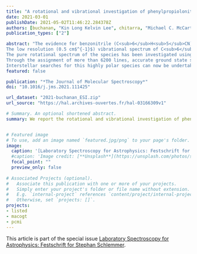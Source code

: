 ```yaml
---
title: "A rotational and vibrational investigation of phenylpropiolonitrile (C$_6$H$_5$C$_3$N)"
date: 2021-03-01
publishDate: 2021-05-02T11:46:22.284378Z
authors: [buchanan, "Kin Long Kelvin Lee", chitarra, "Michael C. McCarthy", pirali, martin-drumel]
publication_types: ["2"]

abstract: "The evidence for benzonitrile (C<sub>6</sub>H<sub>5</sub>CN) in the starless cloud core TMC--1 makes high-resolution studies of other aromatic nitriles and their ring-chain derivatives especially timely.  One such species is phenylpropiolonitrile (3-phenyl-2-propynenitrile, C<sub>6</sub>H<sub>5</sub>C<sub>3</sub>N), whose  spectroscopic characterization is reported here for the first time.
The low resolution (0.5 cm$^{-1}$) vibrational spectrum of C<sub>6</sub>H<sub>5</sub>C<sub>3</sub>N has been recorded at far- and mid-infrared wavelengths (50--3500 cm$^{-1}$) using a Fourier Transform interferometer, allowing for the assignment of band centers of 14 fundamental vibrational bands. 
The pure rotational spectrum of the species has been investigated using a chirped-pulse Fourier transform microwave (FTMW) spectrometer (6--18 GHz), a cavity enhanced FTMW instrument (6--20 GHz), and a millimeter-wave one (75--100 GHz, 140--214 GHz).
Through the assignment of more than 6200 lines, accurate ground state spectroscopic constants (rotational, centrifugal distortion up to octics, and nuclear quadrupole hyperfine constants) have been derived from our measurements, with a plausible prediction of the weaker bands through calculations.
Interstellar searches for this highly polar species can now be undertaken with confidence since the astronomically most interesting radio lines have either been measured or can be calculated to very high accuracy below 300 GHz."
featured: false

publication: "*The Journal of Molecular Spectroscopy*"
doi: "10.1016/j.jms.2021.111425"

url_dataset: "2021-buchanan_ESI.zip"
url_source: "https://hal.archives-ouvertes.fr/hal-03166309v1"

# Summary. An optional shortened abstract.
summary: We report the rotational and vibrational investigation of phenylpropiolonitrile (3-phenyl-2-propynenitrile, C<sub>6</sub>H<sub>5</sub>C<sub>3</sub>N), a ring-chain derivatives of interstellar benzonitrile (C<sub>6</sub>H<sub>5</sub>CN).


# Featured image
# To use, add an image named `featured.jpg/png` to your page's folder. 
image:
  caption: '[Laboratory Spectroscopy for Astrophysics: Festschrift for Stephan Schlemmer](https://www.sciencedirect.com/journal/journal-of-molecular-spectroscopy/special-issue/104G321Z9MJ)'
  #caption: 'Image credit: [**Unsplash**](https://unsplash.com/photos/s9CC2SKySJM)'
  focal_point: ""
  preview_only: false
  
# Associated Projects (optional).
#   Associate this publication with one or more of your projects.
#   Simply enter your project's folder or file name without extension.
#   E.g. `internal-project` references `content/project/internal-project/index.md`.
#   Otherwise, set `projects: []`.
projects:
- listed
- macogt
- pcmi
---
```



This article is part of the special issue [Laboratory Spectroscopy for Astrophysics: Festschrift for Stephan Schlemmer](https://www.sciencedirect.com/journal/journal-of-molecular-spectroscopy/special-issue/104G321Z9MJ).

